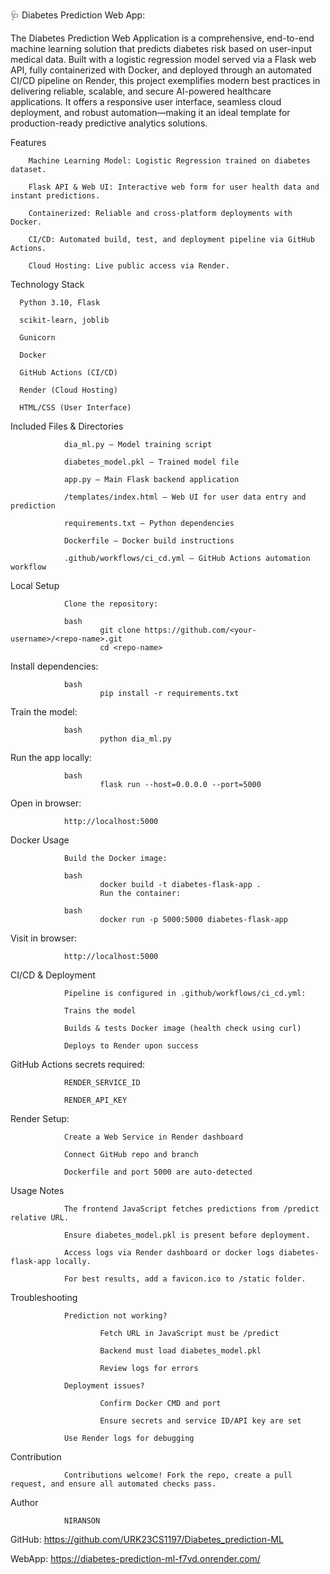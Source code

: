 🩺 Diabetes Prediction Web App:


The Diabetes Prediction Web Application is a comprehensive, end-to-end machine learning solution that predicts diabetes risk based on user-input medical data. Built with a logistic regression model served via a Flask web API, fully containerized with Docker, and deployed through an automated CI/CD pipeline on Render, this project exemplifies modern best practices in delivering reliable, scalable, and secure AI-powered healthcare applications. It offers a responsive user interface, seamless cloud deployment, and robust automation—making it an ideal template for production-ready predictive analytics solutions.

Features

        Machine Learning Model: Logistic Regression trained on diabetes dataset.

        Flask API & Web UI: Interactive web form for user health data and instant predictions.

        Containerized: Reliable and cross-platform deployments with Docker.

        CI/CD: Automated build, test, and deployment pipeline via GitHub Actions.

        Cloud Hosting: Live public access via Render.


Technology Stack

      Python 3.10, Flask

      scikit-learn, joblib

      Gunicorn

      Docker

      GitHub Actions (CI/CD)

      Render (Cloud Hosting)

      HTML/CSS (User Interface)


Included Files & Directories

                dia_ml.py — Model training script

                diabetes_model.pkl — Trained model file

                app.py — Main Flask backend application

                /templates/index.html — Web UI for user data entry and prediction

                requirements.txt — Python dependencies

                Dockerfile — Docker build instructions

                .github/workflows/ci_cd.yml — GitHub Actions automation workflow

Local Setup

                Clone the repository:

                bash
                        git clone https://github.com/<your-username>/<repo-name>.git
                        cd <repo-name>


Install dependencies:

                bash
                        pip install -r requirements.txt


Train the model:

                bash
                        python dia_ml.py


Run the app locally:

                bash
                        flask run --host=0.0.0.0 --port=5000

                        
Open in browser:

                http://localhost:5000



Docker Usage

                Build the Docker image:

                bash
                        docker build -t diabetes-flask-app .
                        Run the container:

                bash
                        docker run -p 5000:5000 diabetes-flask-app

                        
Visit in browser:

                http://localhost:5000



CI/CD & Deployment

                Pipeline is configured in .github/workflows/ci_cd.yml:

                Trains the model

                Builds & tests Docker image (health check using curl)

                Deploys to Render upon success

 
 GitHub Actions secrets required:

                RENDER_SERVICE_ID

                RENDER_API_KEY



Render Setup:

                Create a Web Service in Render dashboard

                Connect GitHub repo and branch

                Dockerfile and port 5000 are auto-detected

                

Usage Notes

                The frontend JavaScript fetches predictions from /predict relative URL.

                Ensure diabetes_model.pkl is present before deployment.

                Access logs via Render dashboard or docker logs diabetes-flask-app locally.

                For best results, add a favicon.ico to /static folder.



Troubleshooting

                Prediction not working?

                        Fetch URL in JavaScript must be /predict

                        Backend must load diabetes_model.pkl

                        Review logs for errors
                
                Deployment issues?

                        Confirm Docker CMD and port

                        Ensure secrets and service ID/API key are set

                Use Render logs for debugging


Contribution

                Contributions welcome! Fork the repo, create a pull request, and ensure all automated checks pass.


Author

                NIRANSON
                
GitHub: https://github.com/URK23CS1197/Diabetes_prediction-ML

WebApp: https://diabetes-prediction-ml-f7vd.onrender.com/

